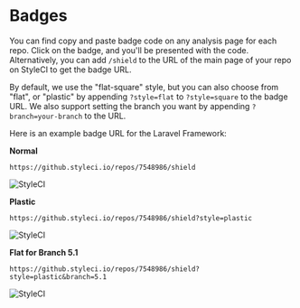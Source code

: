# Badges

You can find copy and paste badge code on any analysis page for each repo. Click on the badge, and you'll be presented with the code. Alternatively, you can add `/shield` to the URL of the main page of your repo on StyleCI to get the badge URL.

By default, we use the "flat-square" style, but you can also choose from "flat", or "plastic" by appending `?style=flat` to `?style=square` to the badge URL. We also support setting the branch you want by appending `?branch=your-branch` to the URL.

Here is an example badge URL for the Laravel Framework:

__Normal__

`https://github.styleci.io/repos/7548986/shield`

![StyleCI](https://github.styleci.io/repos/7548986/shield)

__Plastic__

`https://github.styleci.io/repos/7548986/shield?style=plastic`

![StyleCI](https://github.styleci.io/repos/7548986/shield?style=plastic)

__Flat for Branch 5.1__

`https://github.styleci.io/repos/7548986/shield?style=plastic&branch=5.1`

![StyleCI](https://github.styleci.io/repos/7548986/shield?style=flat&branch=5.1)
